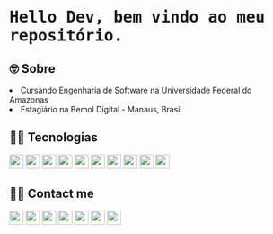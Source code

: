 <h1 align="left"> <samp>Hello Dev, bem vindo ao meu repositório. </h1> 

<h2> 🤓  Sobre </h2>
<li> Cursando Engenharia de Software na Universidade Federal do Amazonas </li>
<li> Estagiário na Bemol Digital - Manaus, Brasil </li>

<h2>  👨‍💻  Tecnologias </h2>
<div>
  <img src="https://img.shields.io/badge/HTML-E34F26?style=flat-square&logo=html5&logoColor=white" height="25"/>
  <img src="https://img.shields.io/badge/CSS-1572B6?style=flat-square&logo=css3&logoColor=white" height="25"/>
  <img src="https://img.shields.io/badge/Bootstrap-563D7C?style=for-the-badge&logo=bootstrap&logoColor=white" height="25"/>
  <img src="https://img.shields.io/badge/JavaScript-F7DF1E?style=for-the-badge&logo=javascript&logoColor=black" height="25"/>
  <img src="https://img.shields.io/badge/Node.js-43853D?style=for-the-badge&logo=node.js&logoColor=white" height="25"/>
  <img src="https://img.shields.io/badge/PHP-777BB4?style=for-the-badge&logo=php&logoColor=white" height="25"/>
  <img src="https://img.shields.io/badge/Python-3776AB?style=for-the-badge&logo=python&logoColor=white" height="25"/>
  <img src="https://img.shields.io/badge/Django-092E20?style=flat-square&logo=Django&logoColor=white" height="25"/>
  <img src="https://img.shields.io/badge/Mysql-E56722?style=flat-square&logo=MySql&logoColor=white" height="25"/>
  <img src="https://img.shields.io/badge/MongoDB-4EA94B?style=for-the-badge&logo=mongodb&logoColor=white" height="25"/>
</div>

<h2> 🙋‍♂️  Contact me </h2>
<div>
  <img src="https://img.shields.io/badge/Discord-7289DA?style=for-the-badge&logo=discord&logoColor=white" height="25"/>
  <img src="https://img.shields.io/badge/Gmail-D14836?style=for-the-badge&logo=gmail&logoColor=white" height="25"/>
  <img src="https://img.shields.io/badge/Telegram-2CA5E0?style=for-the-badge&logo=telegram&logoColor=white" height="25"/>
  <img src="https://img.shields.io/badge/WhatsApp-25D366?style=for-the-badge&logo=whatsapp&logoColor=white" height="25"/>
  <a href="https://www.instagram.com/trodrigues.santos/" target="_blank"> <img src="https://img.shields.io/badge/Instagram-E4405F?style=for-the-badge&logo=instagram&logoColor=white" height="25"/></a>
  <a href="https://www.linkedin.com/in/thiago-rodrigues22/" target="_blank"><img src="https://img.shields.io/badge/LinkedIn-0077B5?style=for-the-badge&logo=linkedin&logoColor=white" height="25"/></a>
  <img src="https://img.shields.io/badge/Twitch-9146FF?style=for-the-badge&logo=twitch&logoColor=white" height="25"/>
</div>




